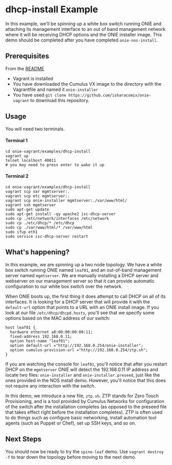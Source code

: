 dhcp-install Example
====================
In this example, we'll be spinning up a white box switch running ONIE and
attaching its management interface to an out of band management network where
it will be receiving DHCP options and the ONIE installer image.  This demo should
be completed after you have completed `onie-nos-install`.

Prerequisites
------------
From the [README](http://github.com/isharacomix/onie-vagrant)

  * Vagrant is installed
  * You have downloaded the Cumulus VX image to the directory with the Vagrantfile
    and named it `onie-installer`
  * You have used `git clone https://github.com/isharacomix/onie-vagrant` to
    download this repository.


Usage
-----
You will need two terminals.

#### Terminal 1
    cd onie-vagrant/examples/dhcp-install
    vagrant up
    telnet localhost 40011
    # you may need to press enter to wake it up

#### Terminal 2
    cd onie-vagrant/examples/dhcp-install
    vagrant scp var mgmtserver:.
    vagrant scp etc mgmtserver:.
    vagrant scp onie-installer mgmtserver:./var/www/html/
    vagrant ssh mgmtserver
    sudo apt-get update
    sudo apt-get install -qy apache2 isc-dhcp-server
    sudo cp ./etc/network/interfaces /etc/network
    sudo cp ./etc/dhcp/* /etc/dhcp
    sudo cp ./var/www/html/* /var/www/html
    sudo ifup eth1
    sudo service isc-dhcp-server restart


What's happening?
-----------------
In this example, we are spinning up a two node topology. We have a white box
switch running ONIE named `leaf01`, and an out-of-band management server named
`mgmtserver`. We are manually installing a DHCP server and webserver on our
management server so that it can provide automatic configuration to our white
box switch over the network.

When ONIE boots up, the first thing it does attempt to call DHCP on all of its
interfaces. It is looking for a DHCP server that will provide it with the
`default-url` option that points to a URL with an ONIE install image. If you
look at our file `/etc/dhcp/dhcpd.hosts`, you'll see that we specify some
options based on the MAC address of our switch:

    host leaf01 {
      hardware ethernet a0:00:00:00:00:11;
      fixed-address 192.168.0.11;
      option host-name "leaf01";
      option default-url ="http://192.168.0.254/onie-installer";
      option cumulus-provision-url ="http://192.168.0.254/ztp.sh";
    }

If you are watching the console for `leaf01`, you'll notice that after you
restart DHCP on the `mgmtserver` ONIE will detect the 192.168.0.11 IP address
and locate two files: `onie-installer` and `onie-installer.preseed`, just
like the ones provided in the NOS install demo. However, you'll notice that
this does not require any interaction with the switch.

In this demo, we introduce a new file, `ztp.sh`. ZTP stands for Zero Touch
Provisioning, and is a tool provided by Cumulus Networks for configuration of
the switch after the installation completes (as opposed to the preseed file
that takes effect right before the installation completes). ZTP is often used
to do things such as configure basic networking, install automation tool
agents (such as Puppet or Chef), set up SSH keys, and so on.

Next Steps
----------
You should now be ready to try the `spine-leaf` demo. Use `vagrant destroy -f`
to tear down the topology before moving to the next demo.
